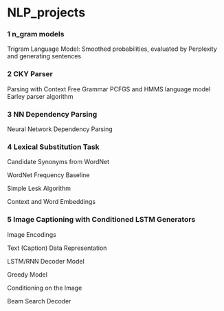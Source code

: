 # NLP_projects

### 1 n_gram models

Trigram Language Model:
Smoothed probabilities, evaluated by Perplexity and generating sentences




### 2  CKY Parser
Parsing with Context Free Grammar
PCFGS and HMMS language model
Earley parser algorithm

### 3 NN Dependency Parsing
Neural Network Dependency Parsing



### 4  Lexical Substitution Task

Candidate Synonyms from WordNet

WordNet Frequency Baseline 
 
Simple Lesk Algorithm

Context and Word Embeddings


### 5 Image Captioning with Conditioned LSTM Generators

 Image Encodings
 
 Text (Caption) Data Representation
 
 LSTM/RNN Decoder Model
 
 Greedy Model
 
 Conditioning on the Image
 
 Beam Search Decoder
 
 










